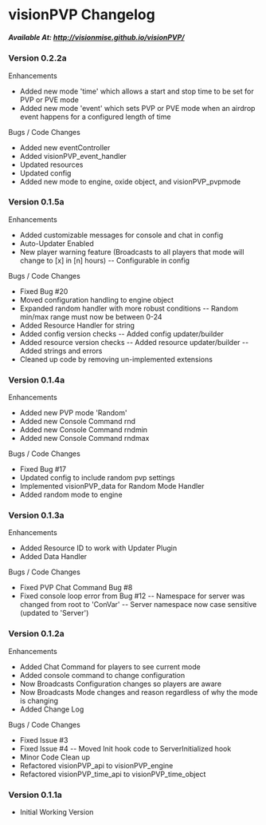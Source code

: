 # visionPVP Changelog
##### Available At: http://visionmise.github.io/visionPVP/

### Version 0.2.2a

Enhancements
- Added new mode 'time' which allows a start and stop time to be set for PVP or PVE mode
- Added new mode 'event' which sets PVP or PVE mode when an airdrop event happens for a configured length of time

Bugs / Code Changes
- Added new eventController
- Added visionPVP_event_handler
- Updated resources
- Updated config
- Added new mode to engine, oxide object, and visionPVP_pvpmode

### Version 0.1.5a

Enhancements
- Added customizable messages for console and chat in config
- Auto-Updater Enabled
- New player warning feature (Broadcasts to all players that mode will change to [x] in [n] hours)
-- Configurable in config

Bugs / Code Changes
- Fixed Bug #20
- Moved configuration handling to engine object
- Expanded random handler with more robust conditions
-- Random min/max range must now be between 0-24
- Added Resource Handler for string
- Added config version checks
-- Added config updater/builder
- Added resource version checks
-- Added resource updater/builder
-- Added strings and errors
- Cleaned up code by removing un-implemented extensions

### Version 0.1.4a

Enhancements
- Added new PVP mode 'Random'
- Added new Console Command rnd
- Added new Console Command rndmin
- Added new Console Command rndmax

Bugs / Code Changes
- Fixed Bug #17
- Updated config to include random pvp settings
- Implemented visionPVP_data for Random Mode Handler
- Added random mode to engine

### Version 0.1.3a

Enhancements
- Added Resource ID to work with Updater Plugin
- Added Data Handler

Bugs / Code Changes
- Fixed PVP Chat Command Bug #8
- Fixed console loop error from Bug #12
-- Namespace for server was changed from root to 'ConVar'
-- Server namespace now case sensitive (updated to 'Server')

### Version 0.1.2a

Enhancements
- Added Chat Command for players to see current mode
- Added console command to change configuration
- Now Broadcasts Configuration changes so players are aware
- Now Broadcasts Mode changes and reason regardless of why the mode is changing
- Added Change Log

Bugs / Code Changes
- Fixed Issue #3
- Fixed Issue #4
-- Moved Init hook code to ServerInitialized hook
- Minor Code Clean up
- Refactored visionPVP_api to visionPVP_engine
- Refactored visionPVP_time_api to visionPVP_time_object

### Version 0.1.1a
- Initial Working Version
